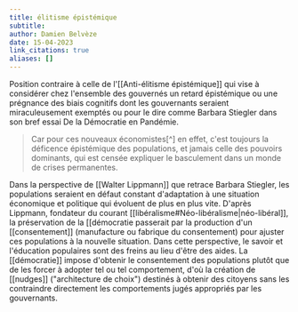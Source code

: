 ```yaml
---
title: élitisme épistémique
subtitle:
author: Damien Belvèze
date: 15-04-2023
link_citations: true
aliases: []
---
```


Position contraire à celle de l'[[Anti-élitisme épistémique]] qui vise à considérer chez l'ensemble des gouvernés un retard épistémique ou une prégnance des biais cognitifs dont les gouvernants seraient miraculeusement exemptés ou pour le dire comme  Barbara Stiegler dans son bref essai De la Démocratie en Pandémie.

>Car pour ces nouveaux économistes[^] en effet, c'est toujours la déficence épistémique des populations, et jamais celle des pouvoirs dominants, qui est censée expliquer le basculement dans un monde de crises permanentes. 

Dans la perspective de [[Walter Lippmann]] que retrace Barbara Stiegler, les populations seraient en défaut constant d'adaptation à une situation économique et politique qui  évoluent de plus en plus vite. D'après Lippmann, fondateur du courant [[libéralisme#Néo-libéralisme|néo-libéral]], la préservation de la [[démocratie passerait par la production d'un [[consentement]] (manufacture ou fabrique du consentement) pour ajuster ces populations à la nouvelle situation. Dans cette perspective, le savoir et l'éducation populaires sont des freins au lieu d'être des aides. La [[démocratie]] impose d'obtenir le consentement des populations plutôt que de les forcer à adopter tel ou tel comportement, d'où la création de [[nudges]] ("architecture de choix") destinés à obtenir des citoyens sans les contraindre directement les comportements jugés appropriés par les gouvernants. 

